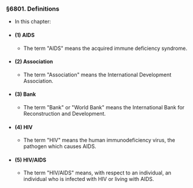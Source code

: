 ### §6801. Definitions
* In this chapter:

* #### (1) AIDS
  * The term "AIDS" means the acquired immune deficiency syndrome.

* #### (2) Association
  * The term "Association" means the International Development Association.

* #### (3) Bank
  * The term "Bank" or "World Bank" means the International Bank for Reconstruction and Development.

* #### (4) HIV
  * The term "HIV" means the human immunodeficiency virus, the pathogen which causes AIDS.

* #### (5) HIV/AIDS
  * The term "HIV/AIDS" means, with respect to an individual, an individual who is infected with HIV or living with AIDS.